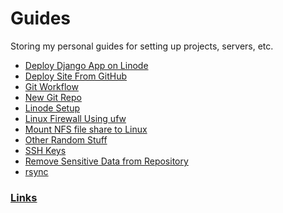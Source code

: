 Guides
======

Storing my personal guides for setting up projects, servers, etc.

* [Deploy Django App on Linode](files/deploy_django_linode.md)
* [Deploy Site From GitHub](files/auto-deploy-github.md)
* [Git Workflow](files/git_workflow.md)
* [New Git Repo](files/new_git_repo.md)
* [Linode Setup](files/linode_setup.md)
* [Linux Firewall Using ufw](files/ufw.md)
* [Mount NFS file share to Linux](files/linux-mount-nfs.md)
* [Other Random Stuff](files/other-stuff.md)
* [SSH Keys](files/ssh_keys.md)
* [Remove Sensitive Data from Repository](files/remove_sens_data_github_hist.md)
* [rsync](files/rsync.md)

### [Links](files/links_file.md)
